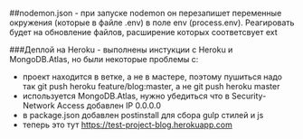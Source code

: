 ##nodemon.json - при запуске nodemon он перезапишет переменные окружения (которые в файле .env) в поле env (process.env). Реагировать будет на обновление файлов, расширение которых соответсвует ext

###Деплой на Heroku - выполнены инстукции с Heroku и MongoDB.Atlas, но были некоторые проблемы с: 
+ проект находится в ветке, а не в мастере, поэтому пушиться надо так git push heroku feature/blog:master, а не git push heroku master
+ используется MongoDB.Atlas, нужно убедиться что в Security-Network Access добавлен IP 0.0.0.0
+ в package.json добавлен postinstall для сбора gulp стилей и js
+ теперь это тут https://test-project-blog.herokuapp.com
